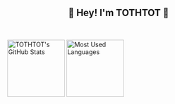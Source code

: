<h2 align="center">👋 Hey! I'm TOTHTOT 🐘</h2>
<br />

<img 
  height="130px" src="https://github-readme-stats.vercel.app/api?username=TOTHTOT&hide_title=true&show_icons=true&hide=issues&include_all_commits=true&count_private=true&theme=graywhite&hide_border=true&bg_color=45,ff7979,ffd479,fffc79,73fa79" alt="TOTHTOT's GitHub Stats"> <img height="130px" src="https://github-readme-stats.vercel.app/api/top-langs?username=TOTHTOT&hide_title=true&layout=compact&theme=graywhite&hide_border=true&bg_color=45,fffc79,73fa79,75f0db" alt="Most Used Languages">
